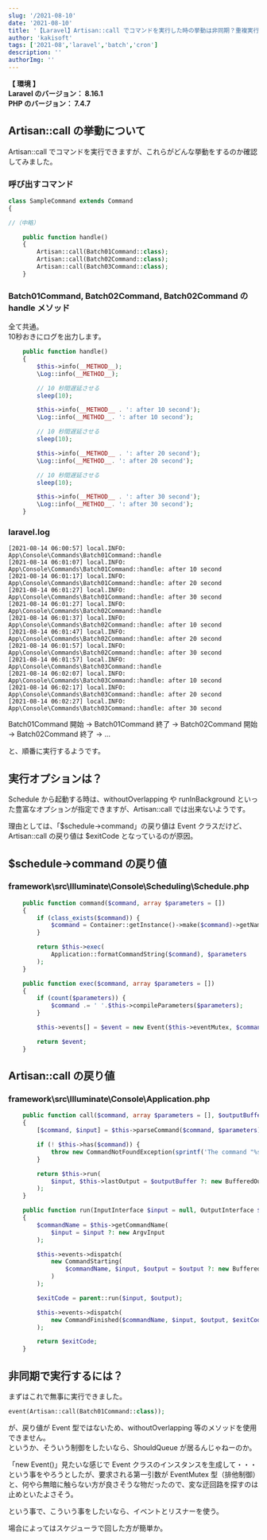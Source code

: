 ```yaml
---
slug: '/2021-08-10'
date: '2021-08-10'
title: '【Laravel】Artisan::call でコマンドを実行した時の挙動は非同期？重複実行あり？'
author: 'kakisoft'
tags: ['2021-08','laravel','batch','cron']
description: ''
authorImg: ''
---
```


**【 環境 】**  
**Laravel のバージョン： 8.16.1**  
**PHP のバージョン： 7.4.7**  


## Artisan::call の挙動について
Artisan::call でコマンドを実行できますが、これらがどんな挙動をするのか確認してみました。

### 呼び出すコマンド
```php
class SampleCommand extends Command
{

//（中略）

    public function handle()
    {
        Artisan::call(Batch01Command::class);
        Artisan::call(Batch02Command::class);
        Artisan::call(Batch03Command::class);
    }
```

### Batch01Command, Batch02Command, Batch02Command の handle メソッド
全て共通。  
10秒おきにログを出力します。  
```php
    public function handle()
    {
        $this->info(__METHOD__);
        \Log::info(__METHOD__);

        // 10 秒間遅延させる
        sleep(10);

        $this->info(__METHOD__ . ': after 10 second');
        \Log::info(__METHOD__. ': after 10 second');

        // 10 秒間遅延させる
        sleep(10);

        $this->info(__METHOD__ . ': after 20 second');
        \Log::info(__METHOD__. ': after 20 second');

        // 10 秒間遅延させる
        sleep(10);

        $this->info(__METHOD__ . ': after 30 second');
        \Log::info(__METHOD__. ': after 30 second');
    }
```

### laravel.log
```log
[2021-08-14 06:00:57] local.INFO: App\Console\Commands\Batch01Command::handle  
[2021-08-14 06:01:07] local.INFO: App\Console\Commands\Batch01Command::handle: after 10 second  
[2021-08-14 06:01:17] local.INFO: App\Console\Commands\Batch01Command::handle: after 20 second  
[2021-08-14 06:01:27] local.INFO: App\Console\Commands\Batch01Command::handle: after 30 second  
[2021-08-14 06:01:27] local.INFO: App\Console\Commands\Batch02Command::handle  
[2021-08-14 06:01:37] local.INFO: App\Console\Commands\Batch02Command::handle: after 10 second  
[2021-08-14 06:01:47] local.INFO: App\Console\Commands\Batch02Command::handle: after 20 second  
[2021-08-14 06:01:57] local.INFO: App\Console\Commands\Batch02Command::handle: after 30 second  
[2021-08-14 06:01:57] local.INFO: App\Console\Commands\Batch03Command::handle  
[2021-08-14 06:02:07] local.INFO: App\Console\Commands\Batch03Command::handle: after 10 second  
[2021-08-14 06:02:17] local.INFO: App\Console\Commands\Batch03Command::handle: after 20 second  
[2021-08-14 06:02:27] local.INFO: App\Console\Commands\Batch03Command::handle: after 30 second  
```

Batch01Command 開始 → Batch01Command 終了 → Batch02Command 開始 → Batch02Command 終了 → ...  

と、順番に実行するようです。  


## 実行オプションは？
Schedule から起動する時は、withoutOverlapping や runInBackground といった豊富なオプションが指定できますが、Artisan::call では出来ないようです。  

理由としては、「$schedule->command」の戻り値は Event クラスだけど、Artisan::call の戻り値は $exitCode となっているのが原因。  


## $schedule->command の戻り値

### framework\src\Illuminate\Console\Scheduling\Schedule.php
```php
    public function command($command, array $parameters = [])
    {
        if (class_exists($command)) {
            $command = Container::getInstance()->make($command)->getName();
        }

        return $this->exec(
            Application::formatCommandString($command), $parameters
        );
    }
```
```php
    public function exec($command, array $parameters = [])
    {
        if (count($parameters)) {
            $command .= ' '.$this->compileParameters($parameters);
        }

        $this->events[] = $event = new Event($this->eventMutex, $command, $this->timezone);

        return $event;
    }
```


## Artisan::call の戻り値

### framework\src\Illuminate\Console\Application.php
```php
    public function call($command, array $parameters = [], $outputBuffer = null)
    {
        [$command, $input] = $this->parseCommand($command, $parameters);

        if (! $this->has($command)) {
            throw new CommandNotFoundException(sprintf('The command "%s" does not exist.', $command));
        }

        return $this->run(
            $input, $this->lastOutput = $outputBuffer ?: new BufferedOutput
        );
    }
```
```php
    public function run(InputInterface $input = null, OutputInterface $output = null)
    {
        $commandName = $this->getCommandName(
            $input = $input ?: new ArgvInput
        );

        $this->events->dispatch(
            new CommandStarting(
                $commandName, $input, $output = $output ?: new BufferedConsoleOutput
            )
        );

        $exitCode = parent::run($input, $output);

        $this->events->dispatch(
            new CommandFinished($commandName, $input, $output, $exitCode)
        );

        return $exitCode;
    }
```

## 非同期で実行するには？
まずはこれで無事に実行できました。
```php
event(Artisan::call(Batch01Command::class));
```

が、戻り値が Event 型ではないため、withoutOverlapping 等のメソッドを使用できません。  
というか、そういう制御をしたいなら、ShouldQueue が居るんじゃねーのか。  

「new Event()」見たいな感じで Event クラスのインスタンスを生成して・・・という事をやろうとしたが、要求される第一引数が EventMutex 型（排他制御）と、何やら無暗に触らない方が良さそうな物だったので、変な迂回路を探すのは止めといたよさそう。  

という事で、こういう事をしたいなら、イベントとリスナーを使う。  

場合によってはスケジューラで回した方が簡単か。  

